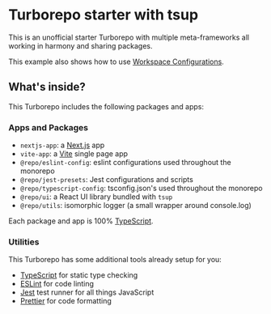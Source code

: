 # Turborepo starter with tsup

This is an unofficial starter Turborepo with multiple meta-frameworks all working in harmony and sharing packages.

This example also shows how to use [Workspace Configurations](https://turbo.build/repo/docs/core-concepts/monorepos/configuring-workspaces).

## What's inside?

This Turborepo includes the following packages and apps:

### Apps and Packages

- `nextjs-app`: a [Next.js](https://nextjs.org/) app
- `vite-app`: a [Vite](https://vitejs.dev/) single page app
- `@repo/eslint-config`: eslint configurations used throughout the monorepo
- `@repo/jest-presets`: Jest configurations and scripts
- `@repo/typescript-config`: tsconfig.json's used throughout the monorepo
- `@repo/ui`: a React UI library bundled with `tsup`
- `@repo/utils`: isomorphic logger (a small wrapper around console.log)

Each package and app is 100% [TypeScript](https://www.typescriptlang.org/).

### Utilities

This Turborepo has some additional tools already setup for you:

- [TypeScript](https://www.typescriptlang.org/) for static type checking
- [ESLint](https://eslint.org/) for code linting
- [Jest](https://jestjs.io) test runner for all things JavaScript
- [Prettier](https://prettier.io) for code formatting
